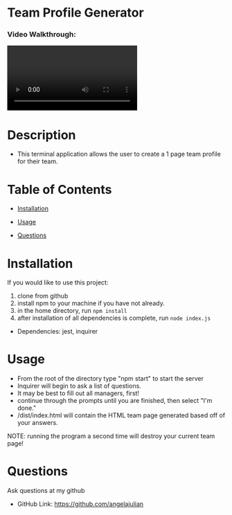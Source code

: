 # Team Profile Generator

### Video Walkthrough:

![Walkthrough Video](https://github.com/angelajulian/student-w10-TeamProfileGen/blob/main/Screen%20Recording%202021-10-15%20at%202.16.37%20PM.mov)




# Description

- This terminal application allows the user to create a 1 page team profile for their team.

# Table of Contents

- [Installation](#installation)

- [Usage](#usage)

- [Questions](#questions)

# Installation

If you would like to use this project:

1. clone from github
2. install npm to your machine if you have not already.
3. in the home directory, run `npm install`
4. after installation of all dependencies is complete, run `node index.js`

- Dependencies: jest, inquirer

# Usage

- From the root of the directory type "npm start" to start the server
- Inquirer will begin to ask a list of questions.
- It may be best to fill out all managers, first!
- continue through the prompts until you are finished, then select "I'm done."
- /dist/index.html will contain the HTML team page generated based off of your answers.

NOTE: running the program a second time will destroy your current team page!

# Questions

Ask questions at my github

- GitHub Link: https://github.com/angelajulian

